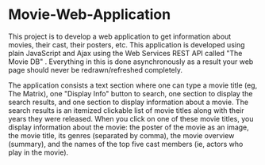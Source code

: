# Movie-Web-Application

This project is to develop a web application to get information about movies, their cast, their posters, etc. This application is developed using plain JavaScript and Ajax using the Web Services REST API called "The Movie DB" . Everything in this is done asynchronously as a result your web page should never be redrawn/refreshed completely. 

The application consists a text section where one can type a movie title (eg, The Matrix), one "Display Info" button to search, one section to display the search results, and one section to display information about a movie. The search results is an itemized clickable list of movie titles along with their years they were released. When you click on one of these movie titles, you display information about the movie: the poster of the movie as an image, the movie title, its genres (separated by comma), the movie overview (summary), and the names of the top five cast members (ie, actors who play in the movie).
